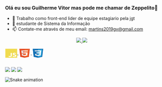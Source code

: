 ### Olá eu sou Guilherme Vitor mas pode me chamar de Zeppelito👋


- 🔭 Trabalho como front-end lider de equipe estagiario pela jgt 
- 🌱 estudante de Sistema da Informação
- 📫 Contate-me através de meu email: martins2019gv@gmail.com


<div align="center">
  <a href="https://www.linkedin.com/in/lucas-santos-808643260/">
      <img height="150em" src="https://github-readme-stats.vercel.app/api?username=Luketesz&show_icons=true&theme=dark&include_all_commits=true&count_private=true"/>
      <img height="150em" src="https://github-readme-stats.vercel.app/api/top-langs/?username=Luketesz&layout=compact&langs_count=7&theme=dark"/>
</div>
<div style="display: inline_block"><br>
  <img align="center" alt="Js" height="30" width="40" src="https://raw.githubusercontent.com/devicons/devicon/master/icons/javascript/javascript-plain.svg">
  <img align="center" alt="HTML" height="30" width="40" src="https://raw.githubusercontent.com/devicons/devicon/master/icons/html5/html5-original.svg">
  <img align="center" alt="CSS" height="30" width="40" src="https://raw.githubusercontent.com/devicons/devicon/master/icons/css3/css3-original.svg">
  
</div>
  
  ##
 
<div> 
  <a href="https://www.instagram.com/luketes.sf/" target="_blank"><img src="https://img.shields.io/badge/-Instagram-%23E4405F?style=for-the-badge&logo=instagram&logoColor=white" target="_blank"></a>
  <a href = "mailto:luketesecundaria@gmail.com"><img src="https://img.shields.io/badge/-Gmail-%23333?style=for-the-badge&logo=gmail&logoColor=white" target="_blank"></a>
  <a href="https://www.linkedin.com/in/lucas-santos-808643260/" target="_blank"><img src="https://img.shields.io/badge/-LinkedIn-%230077B5?style=for-the-badge&logo=linkedin&logoColor=white" target="_blank"></a> 
 
  ![Snake animation](https://github.com/kale19991/kale19991/blob/output/github-contribution-grid-snake.svg)
 
</div>
